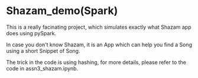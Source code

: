 # Shazam_demo(Spark)

This is a really facinating project, which simulates exactly what Shazam app does using pySpark.

In case you don't know Shazam, it is an App which can help you find a Song using a short Snippet of Song. 

The trick in the code is using hashing, for more details, please refer to the code in assn3_shazam.ipynb.

